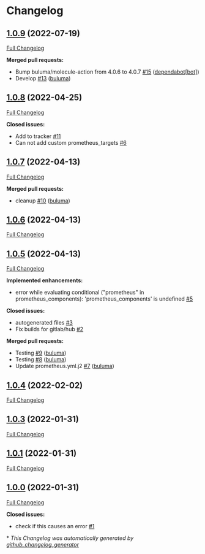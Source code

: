 # Changelog

## [1.0.9](https://github.com/buluma/ansible-role-prometheus/tree/1.0.9) (2022-07-19)

[Full Changelog](https://github.com/buluma/ansible-role-prometheus/compare/1.0.8...1.0.9)

**Merged pull requests:**

- Bump buluma/molecule-action from 4.0.6 to 4.0.7 [\#15](https://github.com/buluma/ansible-role-prometheus/pull/15) ([dependabot[bot]](https://github.com/apps/dependabot))
- Develop [\#13](https://github.com/buluma/ansible-role-prometheus/pull/13) ([buluma](https://github.com/buluma))

## [1.0.8](https://github.com/buluma/ansible-role-prometheus/tree/1.0.8) (2022-04-25)

[Full Changelog](https://github.com/buluma/ansible-role-prometheus/compare/1.0.7...1.0.8)

**Closed issues:**

- Add to tracker [\#11](https://github.com/buluma/ansible-role-prometheus/issues/11)
- Can not add custom prometheus\_targets [\#6](https://github.com/buluma/ansible-role-prometheus/issues/6)

## [1.0.7](https://github.com/buluma/ansible-role-prometheus/tree/1.0.7) (2022-04-13)

[Full Changelog](https://github.com/buluma/ansible-role-prometheus/compare/1.0.6...1.0.7)

**Merged pull requests:**

- cleanup [\#10](https://github.com/buluma/ansible-role-prometheus/pull/10) ([buluma](https://github.com/buluma))

## [1.0.6](https://github.com/buluma/ansible-role-prometheus/tree/1.0.6) (2022-04-13)

[Full Changelog](https://github.com/buluma/ansible-role-prometheus/compare/1.0.5...1.0.6)

## [1.0.5](https://github.com/buluma/ansible-role-prometheus/tree/1.0.5) (2022-04-13)

[Full Changelog](https://github.com/buluma/ansible-role-prometheus/compare/1.0.4...1.0.5)

**Implemented enhancements:**

- error while evaluating conditional \("prometheus" in prometheus\_components\): 'prometheus\_components' is undefined [\#5](https://github.com/buluma/ansible-role-prometheus/issues/5)

**Closed issues:**

- autogenerated files [\#3](https://github.com/buluma/ansible-role-prometheus/issues/3)
- Fix builds for gitlab/hub [\#2](https://github.com/buluma/ansible-role-prometheus/issues/2)

**Merged pull requests:**

- Testing [\#9](https://github.com/buluma/ansible-role-prometheus/pull/9) ([buluma](https://github.com/buluma))
- Testing [\#8](https://github.com/buluma/ansible-role-prometheus/pull/8) ([buluma](https://github.com/buluma))
- Update prometheus.yml.j2 [\#7](https://github.com/buluma/ansible-role-prometheus/pull/7) ([buluma](https://github.com/buluma))

## [1.0.4](https://github.com/buluma/ansible-role-prometheus/tree/1.0.4) (2022-02-02)

[Full Changelog](https://github.com/buluma/ansible-role-prometheus/compare/1.0.3...1.0.4)

## [1.0.3](https://github.com/buluma/ansible-role-prometheus/tree/1.0.3) (2022-01-31)

[Full Changelog](https://github.com/buluma/ansible-role-prometheus/compare/1.0.1...1.0.3)

## [1.0.1](https://github.com/buluma/ansible-role-prometheus/tree/1.0.1) (2022-01-31)

[Full Changelog](https://github.com/buluma/ansible-role-prometheus/compare/1.0.0...1.0.1)

## [1.0.0](https://github.com/buluma/ansible-role-prometheus/tree/1.0.0) (2022-01-31)

[Full Changelog](https://github.com/buluma/ansible-role-prometheus/compare/741e0179db1cd8b7ef2e67623ca150d758048251...1.0.0)

**Closed issues:**

- check if this causes an error [\#1](https://github.com/buluma/ansible-role-prometheus/issues/1)



\* *This Changelog was automatically generated by [github_changelog_generator](https://github.com/github-changelog-generator/github-changelog-generator)*
